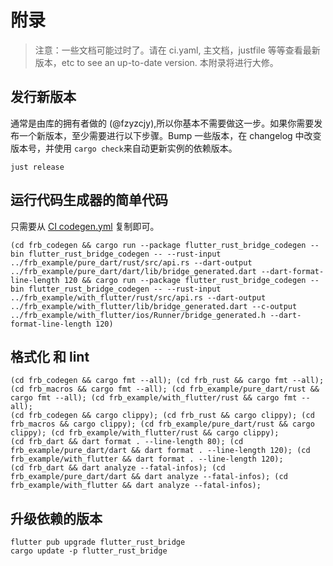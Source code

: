 # 附录

> 注意：一些文档可能过时了。请在 ci.yaml, 主文档，justfile 等等查看最新版本，etc to see an up-to-date
> version. 本附录将进行大修。

## 发行新版本

通常是由库的拥有者做的 (@fzyzcjy),所以你基本不需要做这一步。如果你需要发布一个新版本，至少需要进行以下步骤。Bump 一些版本，在
changelog 中改变版本号，并使用 `cargo check`来自动更新实例的依赖版本。

```
just release
```

## 运行代码生成器的简单代码

只需要从
[CI codegen.yml](https://github.com/fzyzcjy/flutter_rust_bridge/blob/master/.github/workflows/codegen.yml)
复制即可。

```
(cd frb_codegen && cargo run --package flutter_rust_bridge_codegen --bin flutter_rust_bridge_codegen -- --rust-input ../frb_example/pure_dart/rust/src/api.rs --dart-output ../frb_example/pure_dart/dart/lib/bridge_generated.dart --dart-format-line-length 120 && cargo run --package flutter_rust_bridge_codegen --bin flutter_rust_bridge_codegen -- --rust-input ../frb_example/with_flutter/rust/src/api.rs --dart-output ../frb_example/with_flutter/lib/bridge_generated.dart --c-output ../frb_example/with_flutter/ios/Runner/bridge_generated.h --dart-format-line-length 120)
```

## 格式化 和 lint

```
(cd frb_codegen && cargo fmt --all); (cd frb_rust && cargo fmt --all); (cd frb_macros && cargo fmt --all); (cd frb_example/pure_dart/rust && cargo fmt --all); (cd frb_example/with_flutter/rust && cargo fmt --all);
(cd frb_codegen && cargo clippy); (cd frb_rust && cargo clippy); (cd frb_macros && cargo clippy); (cd frb_example/pure_dart/rust && cargo clippy); (cd frb_example/with_flutter/rust && cargo clippy);
(cd frb_dart && dart format . --line-length 80); (cd frb_example/pure_dart/dart && dart format . --line-length 120); (cd frb_example/with_flutter && dart format . --line-length 120);
(cd frb_dart && dart analyze --fatal-infos); (cd frb_example/pure_dart/dart && dart analyze --fatal-infos); (cd frb_example/with_flutter && dart analyze --fatal-infos);
```

## 升级依赖的版本

```
flutter pub upgrade flutter_rust_bridge
cargo update -p flutter_rust_bridge
```
